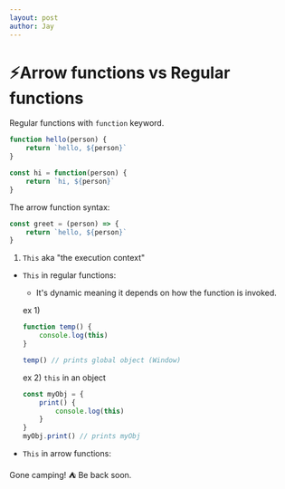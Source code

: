```yaml
---
layout: post
author: Jay
---
```

# ⚡️Arrow functions vs Regular functions

Regular functions with `function` keyword.

```javascript
function hello(person) {
    return `hello, ${person}`
}

const hi = function(person) {
    return `hi, ${person}`
}
```

The arrow function syntax: 
```javascript
const greet = (person) => {
    return `hello, ${person}`
}
```
1. `This` aka "the execution context"
- `This` in regular functions:
    - It's dynamic meaning it depends on how the function is invoked. 
    
    ex 1)
    ```javascript
    function temp() {
        console.log(this)
    }
    
    temp() // prints global object (Window)
    ```
    ex 2) `this` in an object
    ```javascript
    const myObj = {
        print() {
            console.log(this)
        }
    }
    myObj.print() // prints myObj
    ```

- `This` in arrow functions:

Gone camping! ⛺ Be back soon.


<!-- https://dmitripavlutin.com/differences-between-arrow-and-regular-functions/ -->